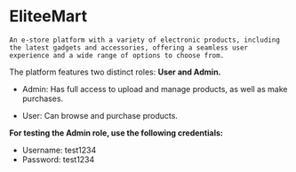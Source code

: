 # EliteeMart

    An e-store platform with a variety of electronic products, including the latest gadgets and accessories, offering a seamless user experience and a wide range of options to choose from.

The platform features two distinct roles: **User and Admin.**

- Admin: Has full access to upload and manage products, as well as make purchases.

- User: Can browse and purchase products.


 **For testing the Admin role, use the following credentials:**

- Username: test1234
- Password: test1234

